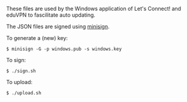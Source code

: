 These files are used by the Windows application of Let's Connect! and eduVPN 
to fascilitate auto updating.

The JSON files are signed using 
[minisign](https://jedisct1.github.io/minisign/).

To generate a (new) key:

    $ minisign -G -p windows.pub -s windows.key

To sign:

    $ ./sign.sh

To upload:

    $ ./upload.sh
